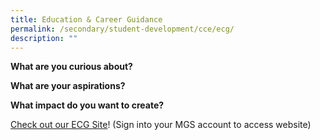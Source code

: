```yaml
---
title: Education & Career Guidance
permalink: /secondary/student-development/cce/ecg/
description: ""
---
```




**What are you curious about?** 

**What are your aspirations?** 

**What impact do you want to create?**

[Check out our ECG Site](https://sites.google.com/mgs.sch.edu.sg/mgsecg/)! (Sign into your MGS account to access website)